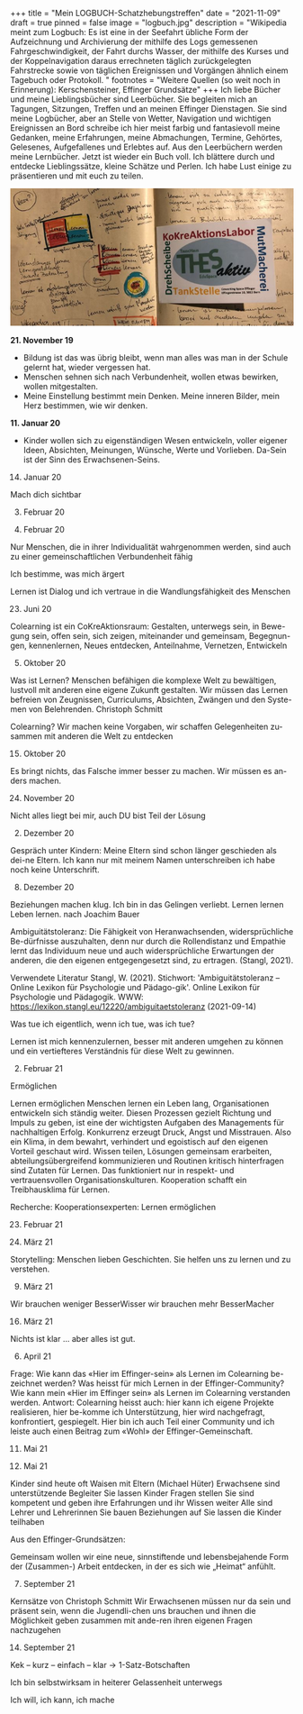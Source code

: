 +++
title = "Mein LOGBUCH-Schatzhebungstreffen"
date = "2021-11-09"
draft = true
pinned = false
image = "logbuch.jpg"
description = "Wikipedia meint zum Logbuch: Es ist eine in der Seefahrt übliche Form der Aufzeichnung und Archivierung der mithilfe des Logs gemessenen Fahrgeschwindigkeit, der Fahrt durchs Wasser, der mithilfe des Kurses und der Koppelnavigation daraus errechneten täglich zurückgelegten Fahrstrecke sowie von täglichen Ereignissen und Vorgängen ähnlich einem Tagebuch oder Protokoll. "
footnotes = "Weitere Quellen (so weit noch in Erinnerung): Kerschensteiner, Effinger Grundsätze"
+++
Ich liebe Bücher und meine Lieblingsbücher sind Leerbücher. Sie begleiten mich an Tagungen, Sitzungen, Treffen und an meinen Effinger Dienstagen. Sie sind meine Logbücher, aber an Stelle von Wetter, Navigation und wichtigen Ereignissen an Bord schreibe ich hier meist farbig und fantasievoll meine Gedanken, meine Erfahrungen, meine Abmachungen, Termine, Gehörtes, Gelesenes, Aufgefallenes und Erlebtes auf. Aus den Leerbüchern werden meine Lernbücher. 
Jetzt ist wieder ein Buch voll. Ich blättere durch und entdecke Lieblingssätze, kleine Schätze und Perlen. Ich habe Lust einige zu präsentieren und mit euch zu teilen.

![](bild-logbuch.jpg)

**21. November 19**

* Bildung ist das was übrig bleibt, wenn man alles was man in der Schule gelernt hat, wieder vergessen hat.
* Menschen sehnen sich nach Verbundenheit, wollen etwas bewirken, wollen mitgestalten. 
* Meine Einstellung bestimmt mein Denken. Meine inneren Bilder, mein Herz bestimmen, wie wir denken.

**11. Januar 20**

* Kinder wollen sich zu eigenständigen Wesen entwickeln, voller eigener Ideen, Absichten, Meinungen, Wünsche, Werte und Vorlieben. Da-Sein ist der Sinn des Erwachsenen-Seins.

14. Januar 20



Mach dich sichtbar



3. Februar 20



24. Februar 20



Nur Menschen, die in ihrer Individualität wahrgenommen werden, sind auch zu einer gemeinschaftlichen Verbundenheit fähig

Ich bestimme, was mich ärgert

Lernen ist Dialog und ich vertraue in die Wandlungsfähigkeit des Menschen



23. Juni 20



Colearning ist ein CoKreAktionsraum: Gestalten, unterwegs sein, in Bewe-gung sein, offen sein, sich zeigen, miteinander und gemeinsam, Begegnun-gen, kennenlernen, Neues entdecken, Anteilnahme, Vernetzen, Entwickeln
 


5. Oktober 20



Was ist Lernen? Menschen befähigen die komplexe Welt zu bewältigen, lustvoll mit anderen eine eigene Zukunft gestalten. Wir müssen das Lernen befreien von Zeugnissen, Curriculums, Absichten, Zwängen und den Syste-men von Belehrenden. Christoph Schmitt

Colearning? Wir machen keine Vorgaben, wir schaffen Gelegenheiten zu-sammen mit anderen die Welt zu entdecken



15. Oktober 20



Es bringt nichts, das Falsche immer besser zu machen. Wir müssen es an-ders machen.



24. November 20



Nicht alles liegt bei mir, auch DU bist Teil der Lösung



2. Dezember 20



Gespräch unter Kindern: Meine Eltern sind schon länger geschieden als dei-ne Eltern. Ich kann nur mit meinem Namen unterschreiben ich habe noch keine Unterschrift.




8. Dezember 20



Beziehungen machen klug. Ich bin in das Gelingen verliebt. Lernen lernen Leben lernen. nach Joachim Bauer

Ambiguitätstoleranz: Die Fähigkeit von Heranwachsenden, widersprüchliche Be-dürfnisse auszuhalten, denn nur durch die Rollendistanz und Empathie lernt das Individuum neue und auch widersprüchliche Erwartungen der anderen, die den eigenen entgegengesetzt sind, zu ertragen.
(Stangl, 2021).

Verwendete Literatur
Stangl, W. (2021). Stichwort: 'Ambiguitätstoleranz – Online Lexikon für Psychologie und Pädago-gik'. Online Lexikon für Psychologie und Pädagogik.
WWW: https://lexikon.stangl.eu/12220/ambiguitaetstoleranz (2021-09-14)


Was tue ich eigentlich, wenn ich tue, was ich tue?

Lernen ist mich kennenzulernen, besser mit anderen umgehen zu können und ein vertiefteres Verständnis für diese Welt zu gewinnen.


2. Februar 21



Ermöglichen


Lernen ermöglichen
Menschen lernen ein Leben lang, Organisationen entwickeln sich ständig weiter.
Diesen Prozessen gezielt Richtung und Impuls zu geben, ist eine der wichtigsten
Aufgaben des Managements für nachhaltigen Erfolg.
Konkurrenz erzeugt Druck, Angst und Misstrauen. Also ein Klima, in dem bewahrt,
verhindert und egoistisch auf den eigenen Vorteil geschaut wird.
Wissen teilen, Lösungen gemeinsam erarbeiten, abteilungsübergreifend kommunizieren
und Routinen kritisch hinterfragen sind Zutaten für Lernen.
Das funktioniert nur in respekt- und vertrauensvollen Organisationskulturen.
Kooperation schafft ein Treibhausklima für Lernen.

Recherche: Kooperationsexperten: Lernen ermöglichen



23. Februar 21




8. März 21



Storytelling: Menschen lieben Geschichten. Sie helfen uns zu lernen und zu verstehen.


9. März 21



Wir brauchen weniger BesserWisser wir brauchen mehr BesserMacher



16. März 21



Nichts ist klar … aber alles ist gut.



6. April 21



Frage: Wie kann das «Hier im Effinger-sein» als Lernen im Colearning be-zeichnet werden? Was heisst für mich Lernen in der Effinger-Community? Wie kann mein «Hier im Effinger sein» als Lernen im Colearning verstanden werden.
Antwort:
Colearning heisst auch: hier kann ich eigene Projekte realisieren, hier be-komme ich Unterstützung, hier wird nachgefragt, konfrontiert, gespiegelt. Hier bin ich auch Teil einer Community und ich leiste auch einen Beitrag zum «Wohl» der Effinger-Gemeinschaft. 


11. Mai 21


18. Mai 21



Kinder sind heute oft Waisen mit Eltern (Michael Hüter)
Erwachsene sind unterstützende Begleiter
Sie lassen Kinder Fragen stellen
Sie sind kompetent und geben ihre Erfahrungen und ihr Wissen weiter
Alle sind Lehrer und Lehrerinnen
Sie bauen Beziehungen auf
Sie lassen die Kinder teilhaben


Aus den Effinger-Grundsätzen:

Gemeinsam wollen wir eine neue, sinnstiftende und lebensbejahende Form der (Zusammen-) Arbeit entdecken, in der es sich wie „Heimat“ anfühlt.


7. September 21



Kernsätze von Christoph Schmitt
Wir Erwachsenen müssen nur da sein und präsent sein, wenn die Jugendli-chen uns brauchen und ihnen die Möglichkeit geben zusammen mit ande-ren ihren eigenen Fragen nachzugehen



14. September 21









Kek – kurz – einfach – klar -> 1-Satz-Botschaften

Ich bin selbstwirksam in heiterer Gelassenheit unterwegs

Ich will, ich kann, ich mache


